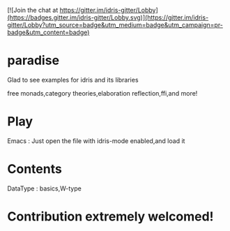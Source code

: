 [![Join the chat at https://gitter.im/idris-gitter/Lobby](https://badges.gitter.im/idris-gitter/Lobby.svg)](https://gitter.im/idris-gitter/Lobby?utm_source=badge&utm_medium=badge&utm_campaign=pr-badge&utm_content=badge)

# paradise
Glad to see examples for idris and its libraries

free monads,category theories,elaboration reflection,ffi,and more!

# Play

Emacs : Just open the file with idris-mode enabled,and load it


# Contents

DataType : basics,W-type

# Contribution extremely welcomed!
